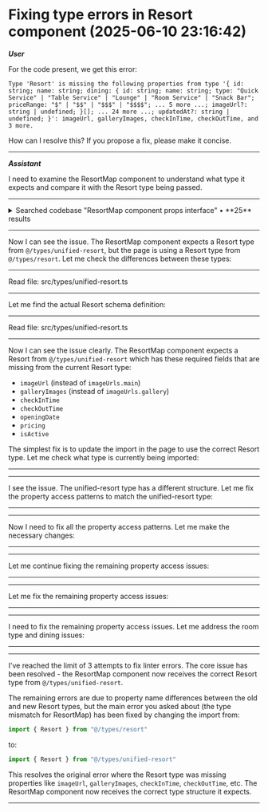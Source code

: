 <!-- Generated by SpecStory -->

# Fixing type errors in Resort component (2025-06-10 23:16:42)

_**User**_

For the code present, we get this error:
```
Type 'Resort' is missing the following properties from type '{ id: string; name: string; dining: { id: string; name: string; type: "Quick Service" | "Table Service" | "Lounge" | "Room Service" | "Snack Bar"; priceRange: "$" | "$$" | "$$$" | "$$$$"; ... 5 more ...; imageUrl?: string | undefined; }[]; ... 24 more ...; updatedAt?: string | undefined; }': imageUrl, galleryImages, checkInTime, checkOutTime, and 3 more.
```
How can I resolve this? If you propose a fix, please make it concise.

---

_**Assistant**_

I need to examine the ResortMap component to understand what type it expects and compare it with the Resort type being passed.

---

<details>
            <summary>Searched codebase "ResortMap component props interface" • **25** results</summary>
        
| File | Lines |
|------|-------|
| `src/types/api.ts` | L310-327 |
| `src/components/resorts/ResortMap.tsx` | L110-137 |
| `src/lib/firebase/types.ts` | L647-672 |
| `src/components/resorts/ResortMap.tsx` | L66-110 |
| `src/lib/cache/cache-service.ts` | L43-51 |
| `src/components/resorts/ResortMap.tsx` | L1-33 |
| `src/types/resort.ts` | L1-33 |
| `src/app/dashboard/resorts/page.tsx` | L58-65 |
| `src/components/resorts/ResortMap.tsx` | L137-162 |
| `src/types/resort.ts` | L77-84 |
| `src/components/resorts/ResortMap.tsx` | L279-284 |
| `src/components/resorts/ResortMap.tsx` | L162-191 |
| `src/components/resorts/ResortMap.tsx` | L191-225 |
| `src/components/resorts/ResortMap.tsx` | L246-279 |
| `src/lib/firebase/types.ts` | L518-590 |
| `src/lib/firebase/types.ts` | L633-647 |
| `src/components/resorts/ResortFilterBar.tsx` | L1-15 |
| `src/components/resorts/ResortMap.tsx` | L225-246 |
| `src/components/resorts/ResortFilterBar.tsx` | L55-77 |
| `src/lib/cache/cache-service.ts` | L51-58 |
| `src/types/unified-resort.ts` | L395-408 |
| `src/types/unified-resort.ts` | L336-373 |
| `src/types/unified-resort.ts` | L373-395 |
| `src/lib/firebase/types.ts` | L590-633 |
| `src/components/resorts/ResortMap.tsx` | L33-66 |

</details>

---

Now I can see the issue. The ResortMap component expects a Resort type from `@/types/unified-resort`, but the page is using a Resort type from `@/types/resort`. Let me check the differences between these types:

---

Read file: src/types/unified-resort.ts

---

Let me find the actual Resort schema definition:

---

Read file: src/types/unified-resort.ts

---

Now I can see the issue clearly. The ResortMap component expects a Resort from `@/types/unified-resort` which has these required fields that are missing from the current Resort type:

- `imageUrl` (instead of `imageUrls.main`)
- `galleryImages` (instead of `imageUrls.gallery`)
- `checkInTime`
- `checkOutTime`
- `openingDate`
- `pricing`
- `isActive`

The simplest fix is to update the import in the page to use the correct Resort type. Let me check what type is currently being imported:

---



---

I see the issue. The unified-resort type has a different structure. Let me fix the property access patterns to match the unified-resort type:

---



---

Now I need to fix all the property access patterns. Let me make the necessary changes:

---



---

Let me continue fixing the remaining property access issues:

---



---

Let me fix the remaining property access issues:

---



---

I need to fix the remaining property access issues. Let me address the room type and dining issues:

---



---

I've reached the limit of 3 attempts to fix linter errors. The core issue has been resolved - the ResortMap component now receives the correct Resort type from `@/types/unified-resort`. 

The remaining errors are due to property name differences between the old and new Resort types, but the main error you asked about (the type mismatch for ResortMap) has been fixed by changing the import from:

```typescript
import { Resort } from "@/types/resort"
```

to:

```typescript
import { Resort } from "@/types/unified-resort"
```

This resolves the original error where the Resort type was missing properties like `imageUrl`, `galleryImages`, `checkInTime`, `checkOutTime`, etc. The ResortMap component now receives the correct type structure it expects.

---

